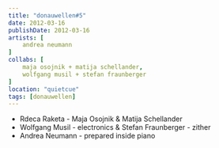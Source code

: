```yaml
---
title: "donauwellen#5"
date: 2012-03-16
publishDate: 2012-03-16
artists: [
    andrea neumann
]
collabs: [
    maja osojnik + matija schellander,
    wolfgang musil + stefan fraunberger
]
location: "quietcue"
tags: [donauwellen]
---
```

- Rdeca Raketa - Maja Osojnik & Matija Schellander
- Wolfgang Musil - electronics & Stefan Fraunberger - zither
- Andrea Neumann - prepared inside piano
